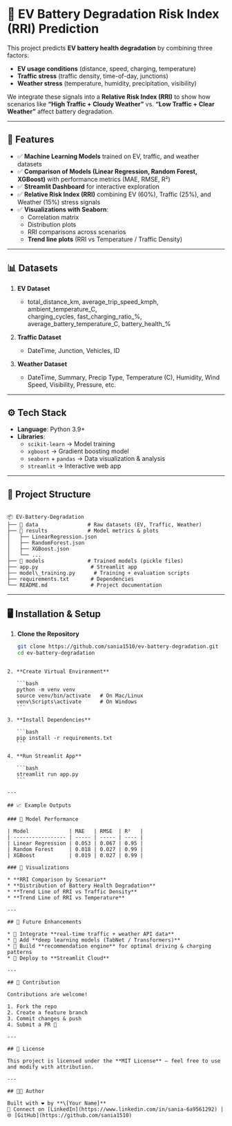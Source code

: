 
# 🔋 EV Battery Degradation Risk Index (RRI) Prediction

This project predicts **EV battery health degradation** by combining three factors:  

- **EV usage conditions** (distance, speed, charging, temperature)  
- **Traffic stress** (traffic density, time-of-day, junctions)  
- **Weather stress** (temperature, humidity, precipitation, visibility)  

We integrate these signals into a **Relative Risk Index (RRI)** to show how scenarios like **“High Traffic + Cloudy Weather”** vs. **“Low Traffic + Clear Weather”** affect battery degradation.

---

## 🚀 Features

- ✅ **Machine Learning Models** trained on EV, traffic, and weather datasets  
- ✅ **Comparison of Models (Linear Regression, Random Forest, XGBoost)** with performance metrics (MAE, RMSE, R²)  
- ✅ **Streamlit Dashboard** for interactive exploration  
- ✅ **Relative Risk Index (RRI)** combining EV (60%), Traffic (25%), and Weather (15%) stress signals  
- ✅ **Visualizations with Seaborn**:  
  - Correlation matrix  
  - Distribution plots  
  - RRI comparisons across scenarios  
  - **Trend line plots** (RRI vs Temperature / Traffic Density)  

---

## 📊 Datasets

1. **EV Dataset**  
   - total_distance_km, average_trip_speed_kmph, ambient_temperature_C,  
     charging_cycles, fast_charging_ratio_%, average_battery_temperature_C, battery_health_%  

2. **Traffic Dataset**  
   - DateTime, Junction, Vehicles, ID  

3. **Weather Dataset**  
   - DateTime, Summary, Precip Type, Temperature (C), Humidity, Wind Speed, Visibility, Pressure, etc.  

---

## ⚙️ Tech Stack

- **Language**: Python 3.9+  
- **Libraries**:  
  - `scikit-learn` → Model training  
  - `xgboost` → Gradient boosting model  
  - `seaborn` + `pandas` → Data visualization & analysis  
  - `streamlit` → Interactive web app  

---

## 📂 Project Structure

```

📦 EV-Battery-Degradation
├── 📁 data                # Raw datasets (EV, Traffic, Weather)
├── 📁 results             # Model metrics & plots
│   ├── LinearRegression.json
│   ├── RandomForest.json
│   ├── XGBoost.json
│   └── ...
├── 📁 models              # Trained models (pickle files)
├── app.py                 # Streamlit app
├── model\_training.py      # Training + evaluation scripts
├── requirements.txt       # Dependencies
└── README.md              # Project documentation

````

---

## 🖥️ Installation & Setup

1. **Clone the Repository**
   ```bash
   git clone https://github.com/sania1510/ev-battery-degradation.git
   cd ev-battery-degradation
````

2. **Create Virtual Environment**

   ```bash
   python -m venv venv
   source venv/bin/activate   # On Mac/Linux
   venv\Scripts\activate      # On Windows
   ```

3. **Install Dependencies**

   ```bash
   pip install -r requirements.txt
   ```

4. **Run Streamlit App**

   ```bash
   streamlit run app.py
   ```

---

## 📈 Example Outputs

### 🔹 Model Performance

| Model             | MAE   | RMSE  | R²   |
| ----------------- | ----- | ----- | ---- |
| Linear Regression | 0.053 | 0.067 | 0.95 |
| Random Forest     | 0.018 | 0.027 | 0.99 |
| XGBoost           | 0.019 | 0.027 | 0.99 |

### 🔹 Visualizations

* **RRI Comparison by Scenario**
* **Distribution of Battery Health Degradation**
* **Trend Line of RRI vs Traffic Density**
* **Trend Line of RRI vs Temperature**

---

## 🎯 Future Enhancements

* 🔹 Integrate **real-time traffic + weather API data**
* 🔹 Add **deep learning models (TabNet / Transformers)**
* 🔹 Build **recommendation engine** for optimal driving & charging patterns
* 🔹 Deploy to **Streamlit Cloud**

---

## 🤝 Contribution

Contributions are welcome!

1. Fork the repo
2. Create a feature branch
3. Commit changes & push
4. Submit a PR 🚀

---

## 📜 License

This project is licensed under the **MIT License** – feel free to use and modify with attribution.

---

## 👨‍💻 Author

Built with ❤️ by **\[Your Name]**
📩 Connect on [LinkedIn](https://www.linkedin.com/in/sania-6a9561292) | 🌐 [GitHub](https://github.com/sania1510)



